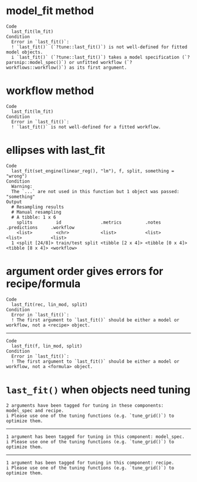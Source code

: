 # model_fit method

    Code
      last_fit(lm_fit)
    Condition
      Error in `last_fit()`:
      ! `last_fit()` (`?tune::last_fit()`) is not well-defined for fitted model objects.
      i `last_fit()` (`?tune::last_fit()`) takes a model specification (`?parsnip::model_spec()`) or unfitted workflow (`?workflows::workflow()`) as its first argument.

# workflow method

    Code
      last_fit(lm_fit)
    Condition
      Error in `last_fit()`:
      ! `last_fit()` is not well-defined for a fitted workflow.

# ellipses with last_fit

    Code
      last_fit(set_engine(linear_reg(), "lm"), f, split, something = "wrong")
    Condition
      Warning:
      The `...` are not used in this function but 1 object was passed: "something"
    Output
      # Resampling results
      # Manual resampling 
      # A tibble: 1 x 6
        splits         id               .metrics         .notes           .predictions     .workflow 
        <list>         <chr>            <list>           <list>           <list>           <list>    
      1 <split [24/8]> train/test split <tibble [2 x 4]> <tibble [0 x 4]> <tibble [8 x 4]> <workflow>

# argument order gives errors for recipe/formula

    Code
      last_fit(rec, lin_mod, split)
    Condition
      Error in `last_fit()`:
      ! The first argument to `last_fit()` should be either a model or workflow, not a <recipe> object.

---

    Code
      last_fit(f, lin_mod, split)
    Condition
      Error in `last_fit()`:
      ! The first argument to `last_fit()` should be either a model or workflow, not a <formula> object.

# `last_fit()` when objects need tuning

    2 arguments have been tagged for tuning in these components: model_spec and recipe.
    i Please use one of the tuning functions (e.g. `tune_grid()`) to optimize them.

---

    1 argument has been tagged for tuning in this component: model_spec.
    i Please use one of the tuning functions (e.g. `tune_grid()`) to optimize them.

---

    1 argument has been tagged for tuning in this component: recipe.
    i Please use one of the tuning functions (e.g. `tune_grid()`) to optimize them.

